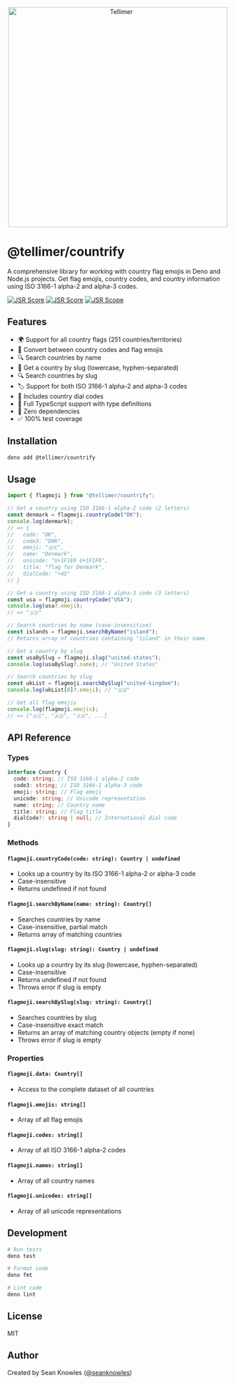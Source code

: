 <p align="center">
  <img src="./assets/tellimer-logo.avif" width="500" alt="Tellimer" />
</p>

# @tellimer/countrify

A comprehensive library for working with country flag emojis in Deno and Node.js
projects. Get flag emojis, country codes, and country information using ISO
3166-1 alpha-2 and alpha-3 codes.

[![JSR Score](https://jsr.io/badges/@tellimer/countrify/score)](https://jsr.io/@tellimer/countrify)
[![JSR Score](https://jsr.io/badges/@tellimer/countrify)](https://jsr.io/@tellimer/countrify)
[![JSR Scope](https://jsr.io/badges/@tellimer)](https://jsr.io/@tellimer)

## Features

- 🌍 Support for all country flags (251 countries/territories)
- 🔄 Convert between country codes and flag emojis
- 🔍 Search countries by name
- 🔖 Get a country by slug (lowercase, hyphen-separated)
- 🔍 Search countries by slug
- 🏷️ Support for both ISO 3166-1 alpha-2 and alpha-3 codes
- 📱 Includes country dial codes
- 💪 Full TypeScript support with type definitions
- 🎯 Zero dependencies
- ✅ 100% test coverage

## Installation

```bash
deno add @tellimer/countrify
```

## Usage

```typescript
import { flagmoji } from "@tellimer/countrify";

// Get a country using ISO 3166-1 alpha-2 code (2 letters)
const denmark = flagmoji.countryCode("DK");
console.log(denmark);
// => {
//   code: "DK",
//   code3: "DNK",
//   emoji: "🇩🇰",
//   name: "Denmark",
//   unicode: "U+1F1E9 U+1F1F0",
//   title: "flag for Denmark",
//   dialCode: "+45"
// }

// Get a country using ISO 3166-1 alpha-3 code (3 letters)
const usa = flagmoji.countryCode("USA");
console.log(usa?.emoji);
// => "🇺🇸"

// Search countries by name (case-insensitive)
const islands = flagmoji.searchByName("island");
// Returns array of countries containing "island" in their name

// Get a country by slug
const usaBySlug = flagmoji.slug("united-states");
console.log(usaBySlug?.name); // "United States"

// Search countries by slug
const ukList = flagmoji.searchBySlug("united-kingdom");
console.log(ukList[0]?.emoji); // "🇬🇧"

// Get all flag emojis
console.log(flagmoji.emojis);
// => ["🇦🇨", "🇦🇩", "🇦🇪", ...]
```

## API Reference

### Types

```typescript
interface Country {
  code: string; // ISO 3166-1 alpha-2 code
  code3: string; // ISO 3166-1 alpha-3 code
  emoji: string; // Flag emoji
  unicode: string; // Unicode representation
  name: string; // Country name
  title: string; // Flag title
  dialCode?: string | null; // International dial code
}
```

### Methods

#### `flagmoji.countryCode(code: string): Country | undefined`

- Looks up a country by its ISO 3166-1 alpha-2 or alpha-3 code
- Case-insensitive
- Returns undefined if not found

#### `flagmoji.searchByName(name: string): Country[]`

- Searches countries by name
- Case-insensitive, partial match
- Returns array of matching countries

#### `flagmoji.slug(slug: string): Country | undefined`

- Looks up a country by its slug (lowercase, hyphen-separated)
- Case-insensitive
- Returns undefined if not found
- Throws error if slug is empty

#### `flagmoji.searchBySlug(slug: string): Country[]`

- Searches countries by slug
- Case-insensitive exact match
- Returns an array of matching country objects (empty if none)
- Throws error if slug is empty

### Properties

#### `flagmoji.data: Country[]`

- Access to the complete dataset of all countries

#### `flagmoji.emojis: string[]`

- Array of all flag emojis

#### `flagmoji.codes: string[]`

- Array of all ISO 3166-1 alpha-2 codes

#### `flagmoji.names: string[]`

- Array of all country names

#### `flagmoji.unicodes: string[]`

- Array of all unicode representations

## Development

```bash
# Run tests
deno test

# Format code
deno fmt

# Lint code
deno lint
```

## License

MIT

## Author

Created by Sean Knowles ([@seanknowles](https://github.com/seanknowles))
